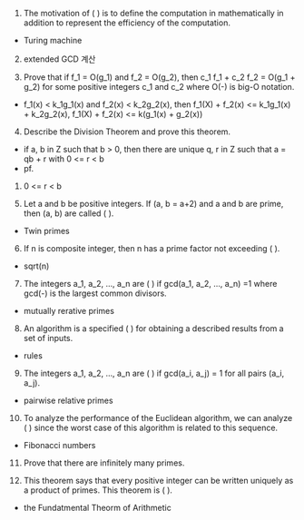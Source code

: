 1. The motivation of (              ) is to define the computation in mathematically in addition to represent the efficiency of the computation.
- Turing machine

2. extended GCD 계산

3. Prove that if f_1 = O(g_1) and f_2 = O(g_2), then c_1 f_1 + c_2 f_2 = O(g_1 + g_2) for some positive integers c_1 and c_2 where O(-) is big-O notation.
- f_1(x) < k_1g_1(x) and f_2(x) < k_2g_2(x), then f_1(X) + f_2(x) <= k_1g_1(x) + k_2g_2(x), f_1(X) + f_2(x) <= k(g_1(x) + g_2(x)) 

4. Describe the Division Theorem and prove this theorem.
- if a, b in Z such that b > 0, then there are unique q, r in Z such that a = qb + r with 0 <= r < b
- pf.
<ol>
    <li>0 <= r < b </li>
        
</ol>

5. Let a and b be positive integers. If (a, b = a+2) and a and b are prime, then (a, b) are called (          ).
- Twin primes

6. If n is composite integer, then n has a prime factor not exceeding (      ).
- sqrt(n)

7. The integers a_1, a_2, …, a_n are (       ) if gcd(a_1, a_2, …, a_n) =1 where gcd(-) is the largest common divisors.
- mutually rerative primes

8. An algorithm is a specified (       ) for obtaining a described results from a set of inputs.
- rules

9. The integers a_1, a_2, …, a_n are (    ) if gcd(a_i, a_j) = 1 for all pairs (a_i, a_j).
- pairwise relative primes

10. To analyze the performance of the Euclidean algorithm, we can analyze (     ) since the worst case of this algorithm is related to this sequence.
- Fibonacci numbers

11. Prove that there are infinitely many primes.

12. This theorem says that every positive integer can be written uniquely as a product of primes. This theorem is (         ).
- the Fundatmental Theorm of Arithmetic